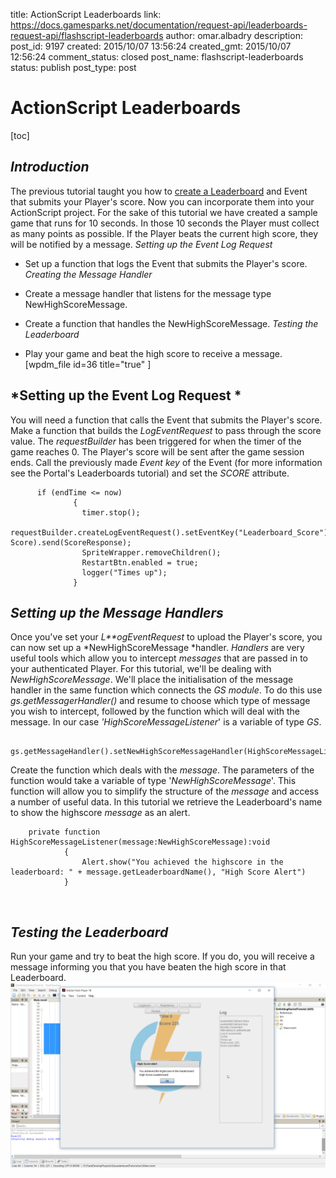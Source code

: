 title: ActionScript Leaderboards
link: https://docs.gamesparks.net/documentation/request-api/leaderboards-request-api/flashscript-leaderboards
author: omar.albadry
description:
post_id: 9197
created: 2015/10/07 13:56:24
created_gmt: 2015/10/07 12:56:24
comment_status: closed
post_name: flashscript-leaderboards
status: publish
post_type: post

# ActionScript Leaderboards

[toc]

## *Introduction*

The previous tutorial taught you how to [create a Leaderboard](/tutorials/creating-a-leaderboard) and Event that submits your Player's score. Now you can incorporate them into your ActionScript project. For the sake of this tutorial we have created a sample game that runs for 10 seconds. In those 10 seconds the Player must collect as many points as possible. If the Player beats the current high score, they will be notified by a message. *Setting up the Event Log Request*

  * Set up a function that logs the Event that submits the Player's score.
*Creating the Message Handler*

  * Create a message handler that listens for the message type NewHighScoreMessage.
  * Create a function that handles the NewHighScoreMessage.
*Testing the Leaderboard*

  * Play your game and beat the high score to receive a message.
[wpdm_file id=36 title="true" ]

## *Setting up the Event Log Request *

You will need a function that calls the Event that submits the Player's score. Make a function that builds the *LogEventRequest* to pass through the score value. The *requestBuilder* has been triggered for when the timer of the game reaches 0. The Player's score will be sent after the game session ends. Call the previously made *Event key* of the Event (for more information see the Portal's Leaderboards tutorial) and set the _SCORE_ attribute.


    	  if (endTime <= now)
    			  {
    				timer.stop();
    				requestBuilder.createLogEventRequest().setEventKey("Leaderboard_Score").setNumberEventAttribute("SCORE", Score).send(ScoreResponse);
    				SpriteWrapper.removeChildren();
    				RestartBtn.enabled = true;
    				logger("Times up");
    			  }


## *Setting up the Message Handlers*

Once you've set your *L**ogEventRequest* to upload the Player's score, you can now set up a *NewHighScoreMessage *handler. *Handlers* are very useful tools which allow you to intercept *messages* that are passed in to your authenticated Player. For this tutorial, we'll be dealing with *NewHighScoreMessage*. We'll place the initialisation of the message handler in the same function which connects the *GS* *module*. To do this use _gs.getMessagerHandler()_ and resume to choose which type of message you wish to intercept, followed by the function which will deal with the message. In our case *'HighScoreMessageListener*' is a variable of type *GS*.


    	gs.getMessageHandler().setNewHighScoreMessageHandler(HighScoreMessageListener);


Create the function which deals with the *message*. The parameters of the function would take a variable of type '*NewHighScoreMessage*'. This function will allow you to simplify the structure of the *message* and access a number of useful data. In this tutorial we retrieve the Leaderboard's name to show the highscore *message* as an alert.


    	private function HighScoreMessageListener(message:NewHighScoreMessage):void
    			{
    				Alert.show("You achieved the highscore in the leaderboard: " + message.getLeaderboardName(), "High Score Alert")
    			}


 

## *Testing the Leaderboard*

Run your game and try to beat the high score. If you do, you will receive a message informing you that you have beaten the high score in that Leaderboard.
![r](img\AS\1.jpg)
